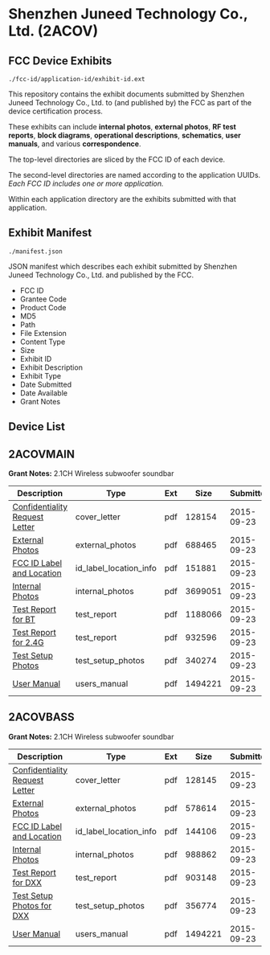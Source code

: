 # Shenzhen Juneed Technology Co., Ltd. (2ACOV)
## FCC Device Exhibits

```
./fcc-id/application-id/exhibit-id.ext
```

This repository contains the exhibit documents submitted by Shenzhen Juneed Technology Co., Ltd. to (and published by) the FCC as part of the device certification process.

These exhibits can include **internal photos**, **external photos**, **RF test reports**, **block diagrams**, **operational descriptions**, **schematics**, **user manuals**, and various **correspondence**.

The top-level directories are sliced by the FCC ID of each device.

The second-level directories are named according to the application UUIDs. *Each FCC ID includes one or more application.*

Within each application directory are the exhibits submitted with that application. 

## Exhibit Manifest

```
./manifest.json
```

JSON manifest which describes each exhibit submitted by Shenzhen Juneed Technology Co., Ltd. and published by the FCC.

- FCC ID
- Grantee Code
- Product Code
- MD5
- Path
- File Extension
- Content Type
- Size
- Exhibit ID
- Exhibit Description
- Exhibit Type
- Date Submitted
- Date Available
- Grant Notes

## Device List
## 2ACOVMAIN
**Grant Notes:** 2.1CH Wireless subwoofer soundbar

| Description | Type | Ext | Size | Submitted | Available |
| ----------- | ---- | --- | ---- | --------- | --------- |
| [Confidentiality Request Letter](2ACOVMAIN/d60579fd8a1c3ec1620eb62598753fa5/2758480.pdf) | cover_letter | pdf | 128154 | 2015-09-23 | 2015-09-23 |
| [External Photos](2ACOVMAIN/d60579fd8a1c3ec1620eb62598753fa5/2758481.pdf) | external_photos | pdf | 688465 | 2015-09-23 | 2015-09-23 |
| [FCC ID Label and Location](2ACOVMAIN/d60579fd8a1c3ec1620eb62598753fa5/2758483.pdf) | id_label_location_info | pdf | 151881 | 2015-09-23 | 2015-09-23 |
| [Internal Photos](2ACOVMAIN/d60579fd8a1c3ec1620eb62598753fa5/2758482.pdf) | internal_photos | pdf | 3699051 | 2015-09-23 | 2015-09-23 |
| [Test Report for BT](2ACOVMAIN/d60579fd8a1c3ec1620eb62598753fa5/2758485.pdf) | test_report | pdf | 1188066 | 2015-09-23 | 2015-09-23 |
| [Test Report for 2.4G](2ACOVMAIN/d60579fd8a1c3ec1620eb62598753fa5/2758486.pdf) | test_report | pdf | 932596 | 2015-09-23 | 2015-09-23 |
| [Test Setup Photos](2ACOVMAIN/d60579fd8a1c3ec1620eb62598753fa5/2758484.pdf) | test_setup_photos | pdf | 340274 | 2015-09-23 | 2015-09-23 |
| [User Manual](2ACOVMAIN/d60579fd8a1c3ec1620eb62598753fa5/2758487.pdf) | users_manual | pdf | 1494221 | 2015-09-23 | 2015-09-23 |
## 2ACOVBASS
**Grant Notes:** 2.1CH Wireless subwoofer soundbar

| Description | Type | Ext | Size | Submitted | Available |
| ----------- | ---- | --- | ---- | --------- | --------- |
| [Confidentiality Request Letter](2ACOVBASS/7201fba70837eea5172e54eff833c0fd/2758498.pdf) | cover_letter | pdf | 128145 | 2015-09-23 | 2015-09-23 |
| [External Photos](2ACOVBASS/7201fba70837eea5172e54eff833c0fd/2758499.pdf) | external_photos | pdf | 578614 | 2015-09-23 | 2015-09-23 |
| [FCC ID Label and Location](2ACOVBASS/7201fba70837eea5172e54eff833c0fd/2758501.pdf) | id_label_location_info | pdf | 144106 | 2015-09-23 | 2015-09-23 |
| [Internal Photos](2ACOVBASS/7201fba70837eea5172e54eff833c0fd/2758500.pdf) | internal_photos | pdf | 988862 | 2015-09-23 | 2015-09-23 |
| [Test Report for DXX](2ACOVBASS/7201fba70837eea5172e54eff833c0fd/2758503.pdf) | test_report | pdf | 903148 | 2015-09-23 | 2015-09-23 |
| [Test Setup Photos for DXX](2ACOVBASS/7201fba70837eea5172e54eff833c0fd/2758502.pdf) | test_setup_photos | pdf | 356774 | 2015-09-23 | 2015-09-23 |
| [User Manual](2ACOVBASS/7201fba70837eea5172e54eff833c0fd/2758487.pdf) | users_manual | pdf | 1494221 | 2015-09-23 | 2015-09-23 |
